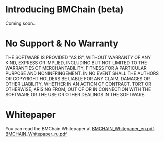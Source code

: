 # Introducing BMChain (beta)

Coming soon...

# No Support & No Warranty

THE SOFTWARE IS PROVIDED "AS IS", WITHOUT WARRANTY OF ANY KIND, EXPRESS OR
IMPLIED, INCLUDING BUT NOT LIMITED TO THE WARRANTIES OF MERCHANTABILITY,
FITNESS FOR A PARTICULAR PURPOSE AND NONINFRINGEMENT. IN NO EVENT SHALL THE
AUTHORS OR COPYRIGHT HOLDERS BE LIABLE FOR ANY CLAIM, DAMAGES OR OTHER
LIABILITY, WHETHER IN AN ACTION OF CONTRACT, TORT OR OTHERWISE, ARISING
FROM, OUT OF OR IN CONNECTION WITH THE SOFTWARE OR THE USE OR OTHER DEALINGS
IN THE SOFTWARE.

# Whitepaper

You can read the BMChain Whitepaper at [BMCHAIN_Whitepaper_en.pdf](https://bmchain.io/download/BMCHAIN_Whitepaper_en.pdf).
[BMCHAIN_Whitepaper_ru.pdf](https://bmchain.io/download/BMCHAIN_Whitepaper_ru.pdf)

